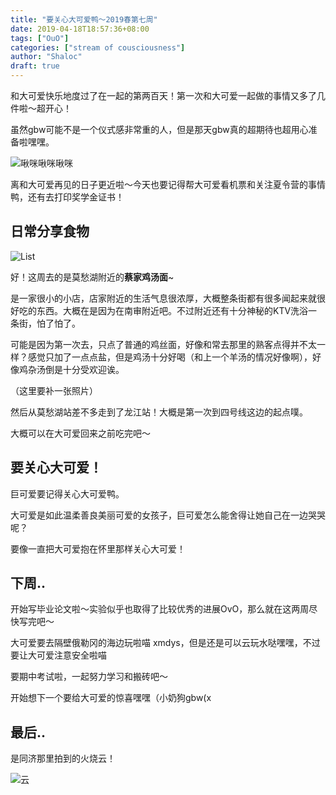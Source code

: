 ```yaml
---
title: "要关心大可爱鸭～2019春第七周"
date: 2019-04-18T18:57:36+08:00
tags: ["OuO"]
categories: ["stream of cousciousness"]
author: "Shaloc"
draft: true
---
```


和大可爱快乐地度过了在一起的第两百天！第一次和大可爱一起做的事情又多了几件啦～超开心！

<!--more-->

虽然gbw可能不是一个仪式感非常重的人，但是那天gbw真的超期待也超用心准备啦嘿嘿。

![啾咪啾咪啾咪](https://i.loli.net/2019/04/18/5cb877eed8d12.png)

离和大可爱再见的日子更近啦～今天也要记得帮大可爱看机票和关注夏令营的事情鸭，还有去打印奖学金证书！

## 日常分享食物

![List](https://i.loli.net/2019/04/18/5cb877eef2299.png)

好！这周去的是莫愁湖附近的**蔡家鸡汤面**~

是一家很小的小店，店家附近的生活气息很浓厚，大概整条街都有很多闻起来就很好吃的东西。大概在是因为在南审附近吧。不过附近还有十分神秘的KTV洗浴一条街，怕了怕了。

可能是因为第一次去，只点了普通的鸡丝面，好像和常去那里的熟客点得并不太一样？感觉只加了一点点盐，但是鸡汤十分好喝（和上一个羊汤的情况好像啊），好像鸡杂汤倒是十分受欢迎诶。

（这里要补一张照片）

然后从莫愁湖站差不多走到了龙江站！大概是第一次到四号线这边的起点噗。

大概可以在大可爱回来之前吃完吧～

## 要关心大可爱！

巨可爱要记得关心大可爱鸭。

大可爱是如此温柔善良美丽可爱的女孩子，巨可爱怎么能舍得让她自己在一边哭哭呢？

要像一直把大可爱抱在怀里那样关心大可爱！

## 下周..

开始写毕业论文啦～实验似乎也取得了比较优秀的进展OvO，那么就在这两周尽快写完吧～

大可爱要去隔壁俄勒冈的海边玩啦喵 xmdys，但是还是可以云玩水哒嘿嘿，不过要让大可爱注意安全啦喵

要期中考试啦，一起努力学习和搬砖吧～

开始想下一个要给大可爱的惊喜嘿嘿（小奶狗gbw(x

## 最后..

是同济那里拍到的火烧云！

![云](https://i.loli.net/2019/04/18/5cb877ef020dc.jpg)



